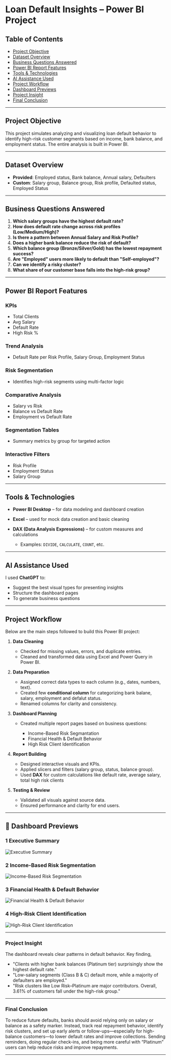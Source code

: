 #  Loan Default Insights – Power BI Project

## Table of Contents
- [Project Objective](#project-objective)
- [Dataset Overview](#dataset-overview)
- [Business Questions Answered](#business-questions-answered)
- [Power BI Report Features](#power-bi-report-features)
- [Tools & Technologies](#tools--technologies)
- [AI Assistance Used](#ai-assistance-used)
- [Project Workflow](#project-workflow)
- [Dashboard Previews](#-dashboard-previews)
- [Project Insight](#project-insight)
- [Final Conclusion](#final-conclusion)

---

##  Project Objective

This project simulates analyzing and visualizing loan default behavior to identify high-risk customer segments based on income, bank balance, and employment status. The entire analysis is built in Power BI.

---

##  Dataset Overview

* **Provided**: Employed status, Bank balance, Annual salary, Defaulters
* **Custom**: Salary group, Balance group, Risk profile, Defaulted status, Employed Status

---

##  Business Questions Answered

1. **Which salary groups have the highest default rate?**
2. **How does default rate change across risk profiles (Low/Medium/High)?**
3. **Is there a pattern between Annual Salary and Risk Profile?**
4. **Does a higher bank balance reduce the risk of default?**
5. **Which balance group (Bronze/Silver/Gold) has the lowest repayment success?**
6. **Are "Employed" users more likely to default than "Self-employed"?**
7. **Can we identify a risky cluster?**
8. **What share of our customer base falls into the high-risk group?**

---

##  Power BI Report Features

###  KPIs

* Total Clients
* Avg Salary
* Default Rate
* High Risk %

###  Trend Analysis

* Default Rate per Risk Profile, Salary Group, Employment Status

###  Risk Segmentation

* Identifies high-risk segments using multi-factor logic

###  Comparative Analysis

* Salary vs Risk
* Balance vs Default Rate
* Employment vs Default Rate

###  Segmentation Tables

* Summary metrics by group for targeted action

###  Interactive Filters

* Risk Profile
* Employment Status
* Salary Group

---

##  Tools & Technologies

* **Power BI Desktop** – for data modeling and dashboard creation
* **Excel** – used for mock data creation and basic cleaning
* **DAX (Data Analysis Expressions)** – for custom measures and calculations

  * Examples: `DIVIDE`, `CALCULATE`, `COUNT`, etc.

---

##  AI Assistance Used

I used **ChatGPT** to:

* Suggest the best visual types for presenting insights
* Structure the dashboard pages
* To generate business questions

---


##  Project Workflow

Below are the main steps followed to build this Power BI project:

1. **Data Cleaning**

   * Checked for missing values, errors, and duplicate entries.
   * Cleaned and transformed data using Excel and Power Query in Power BI.

2. **Data Preparation**

   * Assigned correct data types to each column (e.g., dates, numbers, text).
   * Created few **conditional column** for categorizing bank balane, salary, employment and defalut status.
   * Renamed columns for clarity and consistency.

3. **Dashboard Planning**

   * Created multiple report pages based on business questions:

     * Income-Based Risk Segmantation
     * Financial Health & Default Behavior
     * High Risk Client Identification

4. **Report Building**

   * Designed interactive visuals and KPIs.
   * Applied slicers and filters (salary group, status, balance group).
   * Used **DAX** for custom calculations like default rate, average salary, total high risk clients

5. **Testing & Review**

   * Validated all visuals against source data.
   * Ensured performance and clarity for end users.

---

## 📸 Dashboard Previews

### 1️ Executive Summary
![Executive Summary](https://github.com/NinadShenoy/Loan_Default_Insights-Data_Visualization/raw/main/Screenshot-Executive%20Summary.png)

### 2️ Income-Based Risk Segmentation
![Income-Based Risk Segmentation](https://github.com/NinadShenoy/Loan_Default_Insights-Data_Visualization/raw/main/Screenshot-Income-Based%20Risk%20Segmentation.png)

### 3️ Financial Health & Default Behavior
![Financial Health & Default Behavior](https://github.com/NinadShenoy/Loan_Default_Insights-Data_Visualization/raw/main/Screenshot-Financial%20Health%20%26%20Default%20Behavior.png)

### 4️ High-Risk Client Identification
![High-Risk Client Identification](https://github.com/NinadShenoy/Loan_Default_Insights-Data_Visualization/raw/main/Screenshot-High-Risk%20Client%20Identification.png)

---

### **Project Insight**

The dashboard reveals clear patterns in default behavior. Key finding,
* "Clients with higher bank balances (Platinum tier) surprisingly show the highest default rate."
* "Low-salary segments (Class B & C) default more, while a majority of defaulters are employed."
* "Risk clusters like Low Risk–Platinum are major contributors. Overall, 3.61% of customers fall under the high-risk group."

---

###  **Final Conclusion**

To reduce future defaults, banks should avoid relying only on salary or balance as a safety marker. Instead, track real repayment behavior, identify risk clusters, and set up early alerts or follow-ups—especially for high-balance customers—to lower default rates and improve collections. Sending reminders, doing regular check-ins, and being more careful with “Platinum” users can help reduce risks and improve repayments.

---

